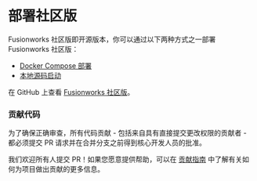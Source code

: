 # 部署社区版

Fusionworks 社区版即开源版本，你可以通过以下两种方式之一部署 Fusionworks 社区版：

* [Docker Compose 部署](https://docs.fusionworks.ai/v/zh-hans/getting-started/install-self-hosted/docker-compose)
* [本地源码启动](https://docs.fusionworks.ai/v/zh-hans/getting-started/install-self-hosted/local-source-code)

在 GitHub 上查看 [Fusionworks 社区版](https://github.com/langgenius/fusionworks)。

### 贡献代码

为了确保正确审查，所有代码贡献 - 包括来自具有直接提交更改权限的贡献者 - 都必须提交 PR 请求并在合并分支之前得到核心开发人员的批准。

我们欢迎所有人提交 PR！如果您愿意提供帮助，可以在 [贡献指南](https://github.com/langgenius/fusionworks/blob/main/CONTRIBUTING_CN.md) 中了解有关如何为项目做出贡献的更多信息。
